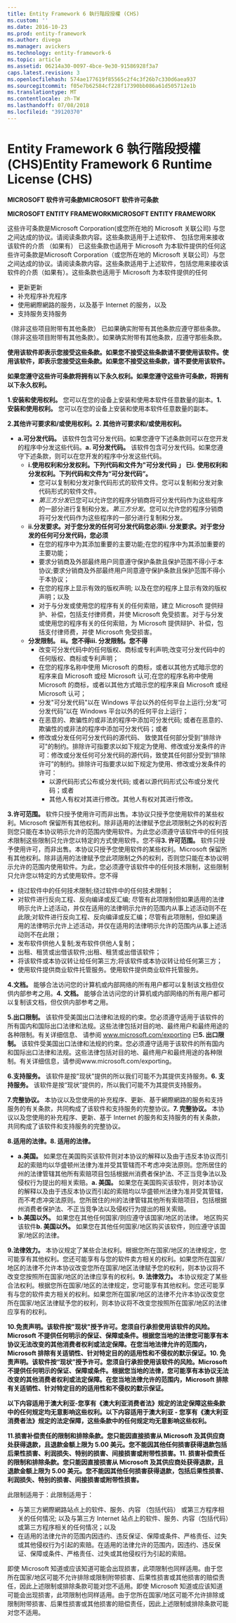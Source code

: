 ```yaml
---
title: Entity Framework 6 執行階段授權 (CHS)
ms.custom: ''
ms.date: 2016-10-23
ms.prod: entity-framework
ms.author: divega
ms.manager: avickers
ms.technology: entity-framework-6
ms.topic: article
ms.assetid: 06214a30-0097-4bce-9e30-91586928f3a7
caps.latest.revision: 3
ms.openlocfilehash: 574ae177619f85565c2f4c3f26b7c330d6aea937
ms.sourcegitcommit: f05e7b62584cf228f17390bb086a61d505712e1b
ms.translationtype: MT
ms.contentlocale: zh-TW
ms.lasthandoff: 07/08/2018
ms.locfileid: "39120370"
---
```

# <a name="entity-framework-6-runtime-license-chs"></a><span data-ttu-id="34f50-102">Entity Framework 6 執行階段授權 (CHS)</span><span class="sxs-lookup"><span data-stu-id="34f50-102">Entity Framework 6 Runtime License (CHS)</span></span>
<span data-ttu-id="34f50-103">**MICROSOFT 软件许可条款**</span><span class="sxs-lookup"><span data-stu-id="34f50-103">**MICROSOFT 软件许可条款**</span></span>

<span data-ttu-id="34f50-104">**MICROSOFT ENTITY FRAMEWORK**</span><span class="sxs-lookup"><span data-stu-id="34f50-104">**MICROSOFT ENTITY FRAMEWORK**</span></span>

<span data-ttu-id="34f50-105">这些许可条款是Microsoft Corporation(或您所在地的 Microsoft 关联公司) 与您之间达成的协议。请阅读条款内容。这些条款适用于上述软件、 包括您用来接收该软件的介质 （如果有） 已这些条款也适用于 Microsoft 为本软件提供的任何</span><span class="sxs-lookup"><span data-stu-id="34f50-105">这些许可条款是Microsoft Corporation（或您所在地的 Microsoft 关联公司）与您之间达成的协议。请阅读条款内容。这些条款适用于上述软件，包括您用来接收该软件的介质（如果有）。这些条款也适用于 Microsoft 为本软件提供的任何</span></span>

-   <span data-ttu-id="34f50-106">更新</span><span class="sxs-lookup"><span data-stu-id="34f50-106">更新</span></span>
-   <span data-ttu-id="34f50-107">补充程序</span><span class="sxs-lookup"><span data-stu-id="34f50-107">补充程序</span></span>
-   <span data-ttu-id="34f50-108">使用網際網路的服务，以及</span><span class="sxs-lookup"><span data-stu-id="34f50-108">基于 Internet 的服务，以及</span></span>
-   <span data-ttu-id="34f50-109">支持服务</span><span class="sxs-lookup"><span data-stu-id="34f50-109">支持服务</span></span>

<span data-ttu-id="34f50-110">（除非这些项目附带有其他条款） 已如果确实附带有其他条款应遵守那些条款。</span><span class="sxs-lookup"><span data-stu-id="34f50-110">（除非这些项目附带有其他条款）。如果确实附带有其他条款，应遵守那些条款。</span></span>

<span data-ttu-id="34f50-111">**使用该软件即表示您接受这些条款。如果您不接受这些条款请不要使用该软件。**</span><span class="sxs-lookup"><span data-stu-id="34f50-111">**使用该软件，即表示您接受这些条款。如果您不接受这些条款，请不要使用该软件。**</span></span>

<span data-ttu-id="34f50-112">**如果您遵守这些许可条款将拥有以下永久权利。**</span><span class="sxs-lookup"><span data-stu-id="34f50-112">**如果您遵守这些许可条款，将拥有以下永久权利。**</span></span>

<span data-ttu-id="34f50-113">**1.安装和使用权利。** 您可以在您的设备上安装和使用本软件任意数量的副本。</span><span class="sxs-lookup"><span data-stu-id="34f50-113">**1.    安装和使用权利。** 您可以在您的设备上安装和使用本软件任意数量的副本。</span></span>

<span data-ttu-id="34f50-114">**2.其他许可要求和/或使用权利。**</span><span class="sxs-lookup"><span data-stu-id="34f50-114">**2.    其他许可要求和/或使用权利。**</span></span>

-   <span data-ttu-id="34f50-115">**a.可分发代码。** 该软件包含可分发代码。如果您遵守下述条款则可以在您开发的程序中分发这些代码。</span><span class="sxs-lookup"><span data-stu-id="34f50-115">**a.    可分发代码。** 该软件包含可分发代码。如果您遵守下述条款，则可以在您开发的程序中分发这些代码。</span></span>
    -   <span data-ttu-id="34f50-116">**i.使用权利和分发权利。下列代码和文件为"可分发代码 」 已**</span><span class="sxs-lookup"><span data-stu-id="34f50-116">**i.      使用权利和分发权利。下列代码和文件为“可分发代码”。**</span></span>
        -   <span data-ttu-id="34f50-117">您可以复制和分发对象代码形式的软件文件。</span><span class="sxs-lookup"><span data-stu-id="34f50-117">您可以复制和分发对象代码形式的软件文件。</span></span>
        -   <span data-ttu-id="34f50-118">*第三方分发*已您可以允许您的程序分销商将可分发代码作为这些程序的一部分进行复制和分发。</span><span class="sxs-lookup"><span data-stu-id="34f50-118">*第三方分发*。您可以允许您的程序分销商将可分发代码作为这些程序的一部分进行复制和分发。</span></span>
    -   <span data-ttu-id="34f50-119">**ii.分发要求。对于您分发的任何可分发代码您必须**</span><span class="sxs-lookup"><span data-stu-id="34f50-119">**ii.    分发要求。对于您分发的任何可分发代码，您必须**</span></span>
        -   <span data-ttu-id="34f50-120">在您的程序中为其添加重要的主要功能;</span><span class="sxs-lookup"><span data-stu-id="34f50-120">在您的程序中为其添加重要的主要功能；</span></span>
        -   <span data-ttu-id="34f50-121">要求分销商及外部最终用户同意遵守保护条款且保护范围不得小于本协议;</span><span class="sxs-lookup"><span data-stu-id="34f50-121">要求分销商及外部最终用户同意遵守保护条款且保护范围不得小于本协议；</span></span>
        -   <span data-ttu-id="34f50-122">在您的程序上显示有效的版权声明; 以及</span><span class="sxs-lookup"><span data-stu-id="34f50-122">在您的程序上显示有效的版权声明；以及</span></span>
        -   <span data-ttu-id="34f50-123">对于与分发或使用您的程序有关的任何索赔，建立 Microsoft 提供辩护、补偿，包括支付律师费，并使 Microsoft 免受损害。</span><span class="sxs-lookup"><span data-stu-id="34f50-123">对于与分发或使用您的程序有关的任何索赔，为 Microsoft 提供辩护、补偿，包括支付律师费，并使 Microsoft 免受损害。</span></span>
    -   <span data-ttu-id="34f50-124">**分发限制。 iii。您不得**</span><span class="sxs-lookup"><span data-stu-id="34f50-124">**iii.   分发限制。您不得**</span></span>
        -   <span data-ttu-id="34f50-125">改变可分发代码中的任何版权、商标或专利声明;</span><span class="sxs-lookup"><span data-stu-id="34f50-125">改变可分发代码中的任何版权、商标或专利声明；</span></span>
        -   <span data-ttu-id="34f50-126">在您的程序名称中使用 Microsoft 的商标，或者以其他方式暗示您的程序来自 Microsoft 或经 Microsoft 认可;</span><span class="sxs-lookup"><span data-stu-id="34f50-126">在您的程序名称中使用 Microsoft 的商标，或者以其他方式暗示您的程序来自 Microsoft 或经 Microsoft 认可；</span></span>
        -   <span data-ttu-id="34f50-127">分发"可分发代码"以在 Windows 平台以外的任何平台上运行;</span><span class="sxs-lookup"><span data-stu-id="34f50-127">分发“可分发代码”以在 Windows 平台以外的任何平台上运行；</span></span>
        -   <span data-ttu-id="34f50-128">在恶意的、欺骗性的或非法的程序中添加可分发代码; 或者</span><span class="sxs-lookup"><span data-stu-id="34f50-128">在恶意的、欺骗性的或非法的程序中添加可分发代码；或者</span></span>
        -   <span data-ttu-id="34f50-129">修改或分发任何可分发代码的源代码、 致使其任何部分受到"排除许可"的制约。排除许可指要求以如下规定为使用、修改或分发条件的许可：</span><span class="sxs-lookup"><span data-stu-id="34f50-129">修改或分发任何可分发代码的源代码，致使其任何部分受到“排除许可”的制约。排除许可指要求以如下规定为使用、修改或分发条件的许可：</span></span>
            -   <span data-ttu-id="34f50-130">以源代码形式公布或分发代码; 或者</span><span class="sxs-lookup"><span data-stu-id="34f50-130">以源代码形式公布或分发代码；或者</span></span>
            -   <span data-ttu-id="34f50-131">其他人有权对其进行修改。</span><span class="sxs-lookup"><span data-stu-id="34f50-131">其他人有权对其进行修改。</span></span>

<span data-ttu-id="34f50-132">**3.许可范围。** 软件只授予使用许可而非出售。本协议只授予您使用软件的某些权利。Microsoft 保留所有其他权利。除非适用的法律赋予您此项限制之外的权利否则您只能在本协议明示允许的范围内使用软件。为此您必须遵守该软件中的任何技术限制这些限制只允许您以特定的方式使用软件。您不得</span><span class="sxs-lookup"><span data-stu-id="34f50-132">**3.    许可范围。** 软件只授予使用许可，而非出售。本协议只授予您使用软件的某些权利。Microsoft 保留所有其他权利。除非适用的法律赋予您此项限制之外的权利，否则您只能在本协议明示允许的范围内使用软件。为此，您必须遵守该软件中的任何技术限制，这些限制只允许您以特定的方式使用软件。您不得</span></span>

-   <span data-ttu-id="34f50-133">绕过软件中的任何技术限制;</span><span class="sxs-lookup"><span data-stu-id="34f50-133">绕过软件中的任何技术限制；</span></span>
-   <span data-ttu-id="34f50-134">对软件进行反向工程、反向编译或反汇编; 尽管有此项限制但如果适用的法律明示允许上述活动，并仅在适用的法律明示允许的范围内从事上述活动则不在此限;</span><span class="sxs-lookup"><span data-stu-id="34f50-134">对软件进行反向工程、反向编译或反汇编；尽管有此项限制，但如果适用的法律明示允许上述活动，并仅在适用的法律明示允许的范围内从事上述活动则不在此限；</span></span>
-   <span data-ttu-id="34f50-135">发布软件供他人复制;</span><span class="sxs-lookup"><span data-stu-id="34f50-135">发布软件供他人复制；</span></span>
-   <span data-ttu-id="34f50-136">出租、租赁或出借该软件;</span><span class="sxs-lookup"><span data-stu-id="34f50-136">出租、租赁或出借该软件；</span></span>
-   <span data-ttu-id="34f50-137">将该软件或本协议转让给任何第三方;</span><span class="sxs-lookup"><span data-stu-id="34f50-137">将该软件或本协议转让给任何第三方；</span></span>
-   <span data-ttu-id="34f50-138">使用软件提供商业软件托管服务。</span><span class="sxs-lookup"><span data-stu-id="34f50-138">使用软件提供商业软件托管服务。</span></span>

<span data-ttu-id="34f50-139">**4.文档。** 能够合法访问您的计算机或内部网络的所有用户都可以复制该文档但仅供内部参考之用。</span><span class="sxs-lookup"><span data-stu-id="34f50-139">**4.    文档。** 能够合法访问您的计算机或内部网络的所有用户都可以复制该文档，但仅供内部参考之用。</span></span>

<span data-ttu-id="34f50-140">**5.出口限制。** 该软件受美国出口法律和法规的约束。您必须遵守适用于该软件的所有国内和国际出口法律和法规。这些法律包括对目的地、最终用户和最终用途的各种限制。有关详细信息、 请参阅 www.microsoft.com/exporting 已</span><span class="sxs-lookup"><span data-stu-id="34f50-140">**5.    出口限制。** 该软件受美国出口法律和法规的约束。您必须遵守适用于该软件的所有国内和国际出口法律和法规。这些法律包括对目的地、最终用户和最终用途的各种限制。有关详细信息，请参阅www.microsoft.com/exporting。</span></span>

<span data-ttu-id="34f50-141">**6.支持服务。** 该软件是按"现状"提供的所以我们可能不为其提供支持服务。</span><span class="sxs-lookup"><span data-stu-id="34f50-141">**6.    支持服务。** 该软件是按“现状”提供的，所以我们可能不为其提供支持服务。</span></span>

<span data-ttu-id="34f50-142">**7.完整协议。** 本协议以及您使用的补充程序、更新、基于網際網路的服务和支持服务的有关条款，共同构成了该软件和支持服务的完整协议。</span><span class="sxs-lookup"><span data-stu-id="34f50-142">**7.    完整协议。** 本协议以及您使用的补充程序、更新、基于 Internet 的服务和支持服务的有关条款，共同构成了该软件和支持服务的完整协议。</span></span>

<span data-ttu-id="34f50-143">**8.适用的法律。**</span><span class="sxs-lookup"><span data-stu-id="34f50-143">**8.    适用的法律。**</span></span>

-   <span data-ttu-id="34f50-144">**a.美国。** 如果您在美国购买该软件则对本协议的解释以及由于违反本协议而引起的索赔均以华盛顿州法律为准并受其管辖而不考虑冲突法原则。您所居住的州的法律管辖其他所有索赔项目包括根据州消费者保护法、不正当竞争法以及侵权行为提出的相关索赔。</span><span class="sxs-lookup"><span data-stu-id="34f50-144">**a.    美国。** 如果您在美国购买该软件，则对本协议的解释以及由于违反本协议而引起的索赔均以华盛顿州法律为准并受其管辖，而不考虑冲突法原则。您所居住的州的法律管辖其他所有索赔项目，包括根据州消费者保护法、不正当竞争法以及侵权行为提出的相关索赔。</span></span>
-   <span data-ttu-id="34f50-145">**b.美国以外。** 如果您在其他任何国家/则应遵守该国家/地区的法律。 地区购买该软件</span><span class="sxs-lookup"><span data-stu-id="34f50-145">**b.    美国以外。** 如果您在其他任何国家/地区购买该软件，则应遵守该国家/地区的法律。</span></span>

<span data-ttu-id="34f50-146">**9.法律效力。** 本协议规定了某些合法权利。根据您所在国家/地区的法律规定，您可能享有其他权利。您还可能享有与您的软件卖方相关的权利。如果您所在国家/地区的法律不允许本协议改变您所在国家/地区法律赋予您的权利，则本协议将不改变您按照所在国家/地区的法律应享有的权利。</span><span class="sxs-lookup"><span data-stu-id="34f50-146">**9.    法律效力。** 本协议规定了某些合法权利。根据您所在国家/地区的法律规定，您可能享有其他权利。您还可能享有与您的软件卖方相关的权利。如果您所在国家/地区的法律不允许本协议改变您所在国家/地区法律赋予您的权利，则本协议将不改变您按照所在国家/地区的法律应享有的权利。</span></span>

<span data-ttu-id="34f50-147">**10.免责声明。该软件按"现状"授予许可。您须自行承担使用该软件的风险。Microsoft 不提供任何明示的保证、保障或条件。根据您当地的法律您可能享有本协议无法改变的其他消费者权利或法定保障。在您当地法律允许的范围内，Microsoft 排除有关适销性、针对特定目的的适用性和不侵权的默示保证。**</span><span class="sxs-lookup"><span data-stu-id="34f50-147">**10.   免责声明。该软件按“现状”授予许可。您须自行承担使用该软件的风险。Microsoft 不提供任何明示的保证、保障或条件。根据您当地的法律，您可能享有本协议无法改变的其他消费者权利或法定保障。在您当地法律允许的范围内，Microsoft 排除有关适销性、针对特定目的的适用性和不侵权的默示保证。**</span></span>

<span data-ttu-id="34f50-148">**以下内容适用于澳大利亚-您享有《澳大利亚消费者法》规定的法定保障这些条款中的任何规定均无意影响这些权利。**</span><span class="sxs-lookup"><span data-stu-id="34f50-148">**以下内容适用于澳大利亚 - 您享有《澳大利亚消费者法》规定的法定保障，这些条款中的任何规定均无意影响这些权利。**</span></span>

<span data-ttu-id="34f50-149">**11.损害补偿责任的限制和排除条款。您只能因直接损害从 Microsoft 及其供应商处获得退款，且退款金额上限为 5.00 美元。您不能因其他任何损害获得退款包括后果性损害、利润损失、特别的损害、间接损害或附带性损害。**</span><span class="sxs-lookup"><span data-stu-id="34f50-149">**11.   损害补偿责任的限制和排除条款。您只能因直接损害从 Microsoft 及其供应商处获得退款，且退款金额上限为 5.00 美元。您不能因其他任何损害获得退款，包括后果性损害、利润损失、特别的损害、间接损害或附带性损害。**</span></span>

<span data-ttu-id="34f50-150">此限制适用于：</span><span class="sxs-lookup"><span data-stu-id="34f50-150">此限制适用于：</span></span>

-   <span data-ttu-id="34f50-151">与第三方網際網路站点上的软件、服务、内容 （包括代码） 或第三方程序相关的任何情况; 以及</span><span class="sxs-lookup"><span data-stu-id="34f50-151">与第三方 Internet 站点上的软件、服务、内容（包括代码）或第三方程序相关的任何情况；以及</span></span>
-   <span data-ttu-id="34f50-152">在适用的法律允许的范围内因违约、违反保证、保障或条件、严格责任、过失或其他侵权行为引起的索赔。</span><span class="sxs-lookup"><span data-stu-id="34f50-152">在适用的法律允许的范围内，因违约、违反保证、保障或条件、严格责任、过失或其他侵权行为引起的索赔。</span></span>

<span data-ttu-id="34f50-153">即使 Microsoft 知道或应该知道可能会出现损害，此项限制也同样适用。由于您所在国家/地区可能不允许排除或限制附带损害、后果性损害或其他损害的赔偿责任，因此上述限制或排除条款可能对您不适用。</span><span class="sxs-lookup"><span data-stu-id="34f50-153">即使 Microsoft 知道或应该知道可能会出现损害，此项限制也同样适用。由于您所在国家/地区可能不允许排除或限制附带损害、后果性损害或其他损害的赔偿责任，因此上述限制或排除条款可能对您不适用。</span></span>
